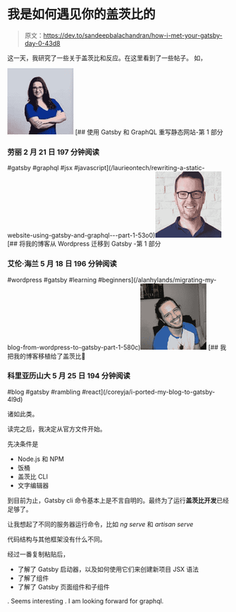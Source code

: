 # 我是如何遇见你的盖茨比的

> 原文：<https://dev.to/sandeepbalachandran/how-i-met-your-gatsby-day-0-43d8>

这一天，我研究了一些关于盖茨比和反应。在这里看到了一些帖子。
如，

[![laurieontech](img/ca0667c84fcd9741a29fbc42fbc0816c.png)](/laurieontech) [## 使用 Gatsby 和 GraphQL 重写静态网站-第 1 部分

### 劳丽 2 月 21 日 197 分钟阅读

#gatsby #graphql #jsx #javascript](/laurieontech/rewriting-a-static-website-using-gatsby-and-graphql---part-1-53o0)[![alanhylands](img/5c2de4f65bf26a37915b610ee0da4c9c.png)](/alanhylands) [## 将我的博客从 Wordpress 迁移到 Gatsby -第 1 部分

### 艾伦·海兰 5 月 18 日 196 分钟阅读

#wordpress #gatsby #learning #beginners](/alanhylands/migrating-my-blog-from-wordpress-to-gatsby-part-1-580c)[![coreyja](img/4b896961124771f2f6e1f745574a5c0c.png)](/coreyja) [## 我把我的博客移植给了盖茨比🎉

### 科里亚历山大 5 月 25 日 194 分钟阅读

#blog #gatsby #rambling #react](/coreyja/i-ported-my-blog-to-gatsby-4l9d)

诸如此类。

读完之后，我决定从官方文件开始。

先决条件是

*   Node.js 和 NPM
*   饭桶
*   盖茨比 CLI
*   文字编辑器

到目前为止，Gatsby cli 命令基本上是不言自明的。最终为了运行**盖茨比开发**已经足够了。

让我想起了不同的服务器运行命令，比如 *ng serve* 和 *artisan serve*

代码结构与其他框架没有什么不同。

经过一番复制粘贴后，

*   了解了 Gatsby 启动器，以及如何使用它们来创建新项目 JSX 语法
*   了解了组件
*   了解了 Gatsby 页面组件和子组件

. Seems interesting . I am looking forward for graphql.